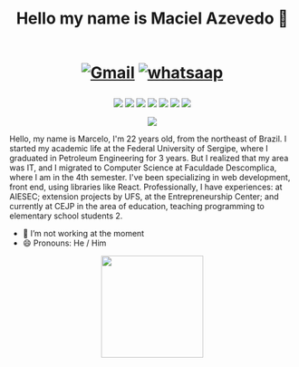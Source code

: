 <h1 align="center">Hello my name is Maciel Azevedo 👋 <br><br>

[![Gmail](https://img.shields.io/badge/Gmail-D14836?style=for-the-badge&logo=gmail&logoColor=white)](marcelo_810@hotmail.com)
[![whatsaap](https://img.shields.io/badge/WhatsApp-25D366?style=for-the-badge&logo=whatsapp&logoColor=white)](https://wa.me/5577991219434?text=Ol%C3%A1%2C+estava+dando+uma+olhada+no+seu+github+e+gostaria+de+conversar+com+voc%C3%AA%21)
  </h1>
  
  <div align="center">
  
  ![](https://img.shields.io/badge/HTML5-E34F26?style=for-the-badge&logo=html5&logoColor=white)
  ![](https://img.shields.io/badge/CSS3-1572B6?style=for-the-badge&logo=css3&logoColor=white)
  ![](https://img.shields.io/badge/JavaScript-F7DF1E?style=for-the-badge&logo=javascript&logoColor=black)
  ![](https://img.shields.io/badge/TailwindCSS-0284c7?style=for-the-badge&logo=tailwindcss&logoColor=white)
  ![](https://img.shields.io/badge/Node.js-43853D?style=for-the-badge&logo=node.js&logoColor=white)
  ![](https://img.shields.io/badge/React-20232A?style=for-the-badge&logo=react&logoColor=61DAFB)
  ![](https://img.shields.io/badge/TypeScript-007ACC?style=for-the-badge&logo=typescript&logoColor=white)

  
  </div>
  
 <div align="center"> 
 <img src="https://media.giphy.com/media/bGgsc5mWoryfgKBx1u/giphy.gif" ></div>
  
<p>Hello, my name is Marcelo, I'm 22 years old, from the northeast of Brazil.
I started my academic life at the Federal University of Sergipe, where I graduated in Petroleum Engineering for 3 years.
But I realized that my area was IT, and I migrated to Computer Science at Faculdade Descomplica, where I am in the 4th semester.
I've been specializing in web development, front end, using libraries like React.
Professionally, I have experiences: at AIESEC; extension projects by UFS, at the Entrepreneurship Center; and currently at CEJP in the area of education, teaching programming to elementary school students 2.</p>

- 🔭 I’m not working at the moment  <br>
- 😄 Pronouns: He / Him


<div align="center">
  <a href="https://github.com/marcelossilvaa">
  <img widht="130rem"height="180em" src="https://github-readme-stats.vercel.app/api/top-langs/?username=marcelossilvaa&theme=blue-green"/>
</div>

